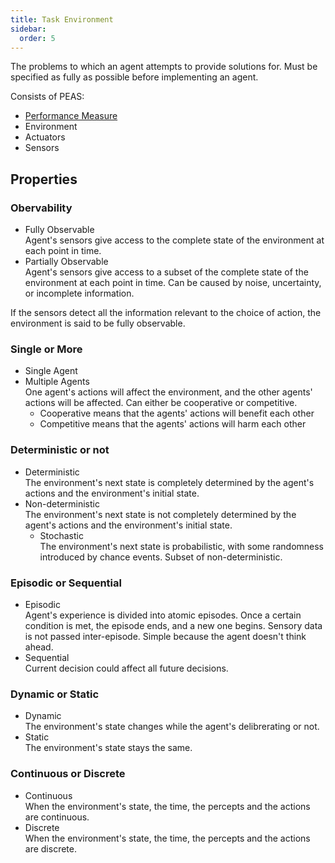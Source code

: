 ```yaml
---
title: Task Environment
sidebar:
  order: 5
---
```


The problems to which an agent attempts to provide solutions for. Must be specified as fully as possible before implementing an agent.

Consists of PEAS:
- [Performance Measure](/ai/performance-measure)
- Environment
- Actuators
- Sensors

## Properties

### Obervability   

- Fully Observable   
  Agent's sensors give access to the complete state of the environment at each point in time.  
- Partially Observable   
  Agent's sensors give access to a subset of the complete state of the environment at each point in time. Can be caused by noise, uncertainty, or incomplete information.
  
If the sensors detect all the information relevant to the choice of action, the environment is said to be fully observable.

### Single or More 

- Single Agent   
- Multiple Agents   
  One agent's actions will affect the environment, and the other agents' actions will be affected. Can either be cooperative or competitive.
  - Cooperative means that the agents' actions will benefit each other
  - Competitive means that the agents' actions will harm each other
  
### Deterministic or not

- Deterministic   
  The environment's next state is completely determined by the agent's actions and the environment's initial state.
- Non-deterministic   
  The environment's next state is not completely determined by the agent's actions and the environment's initial state.
  - Stochastic   
    The environment's next state is probabilistic, with some randomness introduced by chance events. Subset of non-deterministic.

### Episodic or Sequential

- Episodic   
  Agent's experience is divided into atomic episodes. Once a certain condition is met, the episode ends, and a new one begins. Sensory data is not passed inter-episode. Simple because the agent doesn't think ahead.
- Sequential   
  Current decision could affect all future decisions.

### Dynamic or Static

- Dynamic   
  The environment's state changes while the agent's delibrerating or not. 
- Static   
  The environment's state stays the same.

### Continuous or Discrete

- Continuous   
  When the environment's state, the time, the percepts and the actions are continuous.
- Discrete   
  When the environment's state, the time, the percepts and the actions are discrete.
